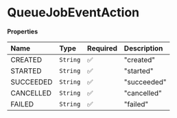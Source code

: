 # QueueJobEventAction

**Properties**

| Name      | Type     | Required | Description |
| :-------- | :------- | :------- | :---------- |
| CREATED   | `String` | ✅       | "created"   |
| STARTED   | `String` | ✅       | "started"   |
| SUCCEEDED | `String` | ✅       | "succeeded" |
| CANCELLED | `String` | ✅       | "cancelled" |
| FAILED    | `String` | ✅       | "failed"    |
